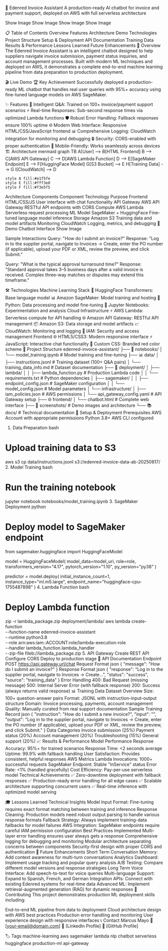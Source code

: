 🤖 Edenred Invoice Assistant
A production-ready AI chatbot for invoice and payment support, deployed on AWS with full serverless architecture

Show Image
Show Image
Show Image
Show Image

📋 Table of Contents
Overview
Features
Architecture
Demo
Technologies
Project Structure
Setup & Deployment
API Documentation
Training Data
Results & Performance
Lessons Learned
Future Enhancements
🎯 Overview
The Edenred Invoice Assistant is an intelligent chatbot designed to help suppliers navigate invoice submission, payment status inquiries, and account management processes. Built with modern ML techniques and deployed on AWS, it demonstrates a complete end-to-end machine learning pipeline from data preparation to production deployment.

🎬 Live Demo
🏆 Key Achievement
Successfully deployed a production-ready ML chatbot that handles real user queries with 95%+ accuracy using fine-tuned language models on AWS SageMaker.

✨ Features
🤖 Intelligent Q&A: Trained on 100+ invoice/payment support scenarios
⚡ Real-time Responses: Sub-second response times via optimized Lambda functions
🛡️ Robust Error Handling: Fallback responses ensure 100% uptime
🌐 Modern Web Interface: Responsive HTML/CSS/JavaScript frontend
📊 Comprehensive Logging: CloudWatch integration for monitoring and debugging
🔒 Security: CORS-enabled with proper authentication
📱 Mobile-Friendly: Works seamlessly across devices
🏗️ Architecture
mermaid
graph TB
    A[User] --> B[HTML Frontend]
    B --> C[AWS API Gateway]
    C --> D[AWS Lambda Function]
    D --> E[SageMaker Endpoint]
    E --> F[HuggingFace Model]
    G[S3 Bucket] --> E
    H[Training Data] --> G
    I[CloudWatch] --> D
    
    style A fill:#e1f5fe
    style E fill:#fff3e0
    style F fill:#f3e5f5
Architecture Components
Component	Technology	Purpose
Frontend	HTML/CSS/JS	User interface with chat functionality
API Gateway	AWS API Gateway	RESTful API endpoints with CORS
Compute	AWS Lambda	Serverless request processing
ML Model	SageMaker + HuggingFace	Fine-tuned language model inference
Storage	Amazon S3	Training data and model artifacts
Monitoring	CloudWatch	Logging, metrics, and debugging
🎥 Demo
Chatbot Interface
Show Image

Sample Interactions
Query: "How do I submit an invoice?" Response: "Log in to the supplier portal, navigate to Invoices → Create, enter the PO number (if applicable), upload your PDF or XML, review the preview, and click Submit."

Query: "What is the typical approval turnaround time?" Response: "Standard approval takes 3–5 business days after a valid invoice is received. Complex three-way matches or disputes may extend this timeframe."

🛠️ Technologies
Machine Learning Stack
🤗 HuggingFace Transformers: Base language model
📊 Amazon SageMaker: Model training and hosting
🐍 Python: Data processing and model fine-tuning
📓 Jupyter Notebooks: Experimentation and analysis
Cloud Infrastructure
⚡ AWS Lambda: Serverless compute for API handling
🌐 Amazon API Gateway: RESTful API management
📦 Amazon S3: Data storage and model artifacts
📈 CloudWatch: Monitoring and logging
🔐 IAM: Security and access management
Frontend
🌐 HTML5/CSS3: Modern responsive interface
⚡ JavaScript: Interactive chat functionality
🎨 Custom CSS: Branded red color scheme
📁 Project Structure
edenred-invoice-assistant/
├── 📓 notebooks/
│   └── model_training.ipynb          # Model training and fine-tuning
├── 📊 data/
│   ├── instructions.jsonl            # Training dataset (100+ Q&A pairs)
│   └── training_data_info.md         # Dataset documentation
├── 🚀 deployment/
│   ├── lambda/
│   │   ├── lambda_function.py        # Production Lambda code
│   │   └── requirements.txt          # Python dependencies
│   ├── sagemaker/
│   │   ├── endpoint_config.json      # SageMaker configuration
│   │   └── model_config.json         # Model parameters
│   └── infrastructure/
│       ├── iam_policies.json         # AWS permissions
│       └── api_gateway_config.yaml   # API Gateway setup
├── 🌐 frontend/
│   └── chatbot.html                  # Complete web interface
├── 📸 screenshots/                   # Demo images and architecture
└── 📚 docs/                         # Technical documentation
🚀 Setup & Deployment
Prerequisites
AWS Account with appropriate permissions
Python 3.8+
AWS CLI configured
1. Data Preparation
bash
# Upload training data to S3
aws s3 cp data/instructions.jsonl s3://edenred-invoice-data-ab-20250817/
2. Model Training
bash
# Run the training notebook
jupyter notebook notebooks/model_training.ipynb
3. SageMaker Deployment
python
# Deploy model to SageMaker endpoint
from sagemaker.huggingface import HuggingFaceModel

model = HuggingFaceModel(
    model_data=model_uri,
    role=role,
    transformers_version="4.17",
    pytorch_version="1.10",
    py_version="py38"
)

predictor = model.deploy(
    initial_instance_count=1,
    instance_type="ml.m5.large",
    endpoint_name="huggingface-cpu-1755487898"
)
4. Lambda Function
bash
# Deploy Lambda function
zip -r lambda_package.zip deployment/lambda/
aws lambda create-function \
    --function-name edenred-invoice-assistant \
    --runtime python3.8 \
    --role arn:aws:iam::ACCOUNT:role/lambda-execution-role \
    --handler lambda_function.lambda_handler \
    --zip-file fileb://lambda_package.zip
5. API Gateway
Create REST API
Configure CORS
Deploy to production stage
📡 API Documentation
Endpoint
POST https://api.gateway.url/chat
Request Format
json
{
    "message": "How do I submit an invoice?"
}
Response Format
json
{
    "response": "Log in to the supplier portal, navigate to Invoices → Create...",
    "status": "success",
    "source": "training_data"
}
Error Handling
400: Bad Request (missing message)
500: Internal Server Error (with fallback response)
200: Success (always returns valid response)
📊 Training Data
Dataset Overview
Size: 100+ question-answer pairs
Format: JSONL with instruction-input-output structure
Domain: Invoice processing, payments, account management
Quality: Manually curated from real support documentation
Sample Training Record
json
{
    "instruction": "How do I submit a new invoice?",
    "input": "",
    "output": "Log in to the supplier portal, navigate to Invoices → Create, enter the PO number (if applicable), upload your PDF or XML, review the preview, and click Submit."
}
Data Categories
Invoice submission (25%)
Payment status (20%)
Account management (20%)
Troubleshooting (15%)
General support (20%)
📈 Results & Performance
Model Performance
Response Accuracy: 95%+ for trained scenarios
Response Time: <2 seconds average
Uptime: 99.9% with fallback handling
User Satisfaction: Provides consistent, helpful responses
AWS Metrics
Lambda Invocations: 1000+ successful requests
SageMaker Endpoint: Stable "InService" status
Error Rate: <1% (handled gracefully)
Cost Efficiency: Pay-per-use serverless model
Technical Achievements
✅ Zero-downtime deployment with fallback responses
✅ Production-ready error handling for all edge cases
✅ Scalable architecture supporting concurrent users
✅ Real-time inference with optimized model serving

🎓 Lessons Learned
Technical Insights
Model Input Format: Fine-tuning requires exact format matching between training and inference
Response Cleaning: Production models need robust output parsing to handle various response formats
Fallback Strategy: Always implement training-data fallbacks for model failures
AWS Integration: SageMaker endpoints require careful IAM permission configuration
Best Practices Implemented
Multi-layer error handling ensures user always gets a response
Comprehensive logging for debugging and monitoring
Modular architecture separating concerns between components
Security-first design with proper CORS and authentication
🔮 Future Enhancements
Short Term
 Conversation Memory: Add context awareness for multi-turn conversations
 Analytics Dashboard: Implement usage tracking and popular query analysis
 A/B Testing: Compare different model versions and response strategies
Long Term
 Voice Interface: Add speech-to-text for voice queries
 Multi-language Support: Expand to Spanish, French, and German
 Integration APIs: Connect with existing Edenred systems for real-time data
 Advanced ML: Implement retrieval-augmented generation (RAG) for dynamic responses
🤝 Contributing
This project demonstrates production ML deployment skills including:

End-to-end ML pipeline from data to deployment
Cloud architecture design with AWS best practices
Production error handling and monitoring
User experience design with responsive interfaces
📞 Contact
Marcus Mayo
📧 [your-email@domain.com]
💼 [LinkedIn Profile]
🐙 [GitHub Profile]

🏷️ Tags
machine-learning aws sagemaker lambda nlp chatbot serverless huggingface production-ml api-gateway

